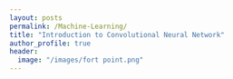 ```yaml
---
layout: posts
permalink: /Machine-Learning/
title: "Introduction to Convolutional Neural Network"
author_profile: true
header:
  image: "/images/fort point.png"
---
```

